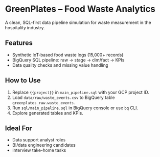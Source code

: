 
# GreenPlates – Food Waste Analytics

A clean, SQL-first data pipeline simulation for waste measurement in the hospitality industry.

## Features
- Synthetic IoT-based food waste logs (15,000+ records)
- BigQuery SQL pipeline: raw → stage → dim/fact → KPIs
- Data quality checks and missing value handling

## How to Use
1. Replace `{{project}}` in `main_pipeline.sql` with your GCP project ID.
2. Load `data/raw/waste_events.csv` to BigQuery table `greenplates_raw.waste_events`.
3. Run `sql/main_pipeline.sql` in BigQuery console or use `bq` CLI.
4. Explore generated tables and KPIs.

## Ideal For
- Data support analyst roles
- BI/data engineering candidates
- Interview take-home tasks
